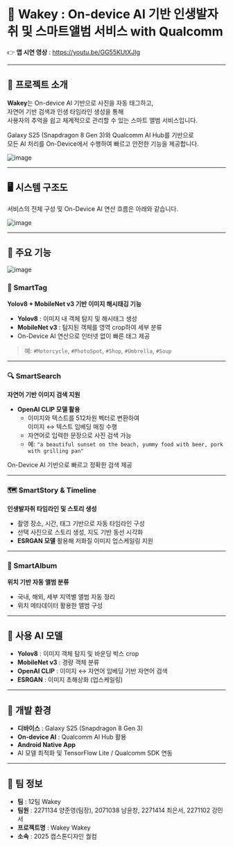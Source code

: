 # 📱 Wakey : On-device AI 기반 인생발자취 및 스마트앨범 서비스 with Qualcomm

👉 **앱 시연 영상** : https://youtu.be/GG55KUtXJIg  

---

## 📸 프로젝트 소개

**Wakey**는 On-device AI 기반으로 사진을 자동 태그하고,  
자연어 기반 검색과 인생 타임라인 생성을 통해  
사용자의 추억을 쉽고 체계적으로 관리할 수 있는 스마트 앨범 서비스입니다.

Galaxy S25 (Snapdragon 8 Gen 3)와 Qualcomm AI Hub를 기반으로  
모든 AI 처리를 On-Device에서 수행하여 빠르고 안전한 기능을 제공합니다.

![image](https://github.com/user-attachments/assets/2239b22a-8269-4471-bf89-2ae2d77f1ed0)


---

## 🖥️ 시스템 구조도

서비스의 전체 구성 및 On-Device AI 연산 흐름은 아래와 같습니다.

![image](https://github.com/user-attachments/assets/dd6bccc3-1db0-41c7-bc5f-6336159c4a1c)


---

## 📌 주요 기능

![image](https://github.com/user-attachments/assets/57a9cc50-a18d-4664-b0e3-eb118d91743e)



### 📍 SmartTag  
**Yolov8 + MobileNet v3 기반 이미지 해시태깅 기능**

- **Yolov8** : 이미지 내 객체 탐지 및 해시태그 생성  
- **MobileNet v3** : 탐지된 객체를 영역 crop하여 세부 분류  
- On-Device AI 연산으로 인터넷 없이 빠른 태그 제공  

> 예: `#Motorcycle`, `#PhotoSpot`, `#Shop`, `#Umbrella`, `#Soup`

---

### 🔍 SmartSearch  
**자연어 기반 이미지 검색 지원**

- **OpenAI CLIP 모델 활용**  
  - 이미지와 텍스트를 512차원 벡터로 변환하여  
    이미지 ↔ 텍스트 임베딩 매칭 수행
  - 자연어로 입력한 문장으로 사진 검색 가능  
  - 예: `"a beautiful sunset on the beach, yummy food with beer, pork with grilling pan"`  

On-Device AI 기반으로 빠르고 정확한 검색 제공  

---

### 🗺️ SmartStory & Timeline  
**인생발자취 타임라인 및 스토리 생성**

- 촬영 장소, 시간, 태그 기반으로 자동 타임라인 구성  
- 선택 사진으로 스토리 생성, 지도 기반 동선 시각화  
- **ESRGAN 모델** 활용해 저화질 이미지 업스케일링 지원  

---

### 📂 SmartAlbum  
**위치 기반 자동 앨범 분류**

- 국내, 해외, 세부 지역별 앨범 자동 정리  
- 위치 메타데이터 활용한 앨범 구성  

---

## 🧠 사용 AI 모델

- **Yolov8** : 이미지 객체 탐지 및 바운딩 박스 crop  
- **MobileNet v3** : 경량 객체 분류  
- **OpenAI CLIP** : 이미지 ↔ 자연어 임베딩 기반 자연어 검색  
- **ESRGAN** : 이미지 초해상화 (업스케일링)

---

## 📱 개발 환경

- **디바이스** : Galaxy S25 (Snapdragon 8 Gen 3)  
- **On-device AI** : Qualcomm AI Hub 활용  
- **Android Native App**  
- AI 모델 최적화 및 TensorFlow Lite / Qualcomm SDK 연동  

---

## 📖 팀 정보

- **팀** : 12팀 Wakey
- **팀원** : 2271134 양준영(팀장), 2071038 남윤창, 2271414 최은서, 2271102 강민서  
- **프로젝트명** : Wakey Wakey
- **소속** : 2025 캡스톤디자인 퀄컴  
